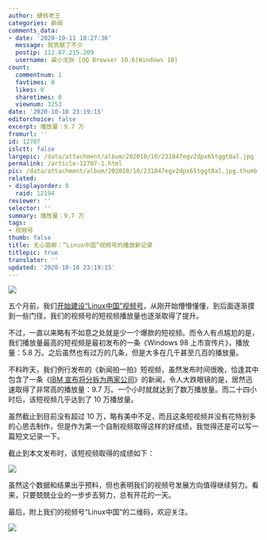 ```yaml
---
author: 硬核老王
categories: 新闻
comments_data:
- date: '2020-10-11 18:27:36'
  message: 我贡献了不少
  postip: 112.87.215.209
  username: 粱小无拆 [QQ Browser 10.6|Windows 10]
count:
  commentnum: 1
  favtimes: 0
  likes: 0
  sharetimes: 0
  viewnum: 3253
date: '2020-10-10 23:19:15'
editorchoice: false
excerpt: 播放量：9.7 万
fromurl: ''
id: 12707
islctt: false
largepic: /data/attachment/album/202010/10/231847egv2dpx65tggt8al.jpg
permalink: /article-12707-1.html
pic: /data/attachment/album/202010/10/231847egv2dpx65tggt8al.jpg.thumb.jpg
related:
- displayorder: 0
  raid: 12194
reviewer: ''
selector: ''
summary: 播放量：9.7 万
tags:
- 视频号
thumb: false
title: 无心栽柳：“Linux中国”视频号的播放新记录
titlepic: true
translator: ''
updated: '2020-10-10 23:19:15'
---
```


![](/data/attachment/album/202010/10/231847egv2dpx65tggt8al.jpg)


五个月前，我们[开始建设“Linux中国”视频号](/article-12194-1.html)，从刚开始懵懵懂懂，到后面逐渐摸到一些门径，我们的视频号的短视频播放量也逐渐取得了提升。


不过，一直以来略有不如意之处就是少一个爆款的短视频。而令人有点尴尬的是，我们播放量最高的短视频是最初发布的一条《Windows 98 上市宣传片》，播放量：5.8 万。之后虽然也有过万的几条，但是大多在几千甚至几百的播放量。


不料昨天，我们例行发布的《新闻拍一拍》短视频，虽然发布时间很晚，恰逢其中包含了一条《[IBM 宣布将分拆为两家公司](/article-12701-1.html)》的新闻，令人大跌眼镜的是，居然迅速取得了非常高的播放量：9.7 万。一个小时就就达到了数万播放量。而二十四小时后，该短视频几乎达到了 10 万播放量。


虽然截止到目前没有超过 10 万，略有美中不足，而且这条短视频并没有花特别多的心思去制作，但是作为第一个自制视频取得这样的好成绩，我觉得还是可以写一篇短文记录一下。


截止到本文发布时，该短视频取得的成绩如下：


![](/data/attachment/album/202010/10/231450vhcccxxwm0vcjxzx.jpeg)


虽然这个数据和结果出乎预料，但也表明我们的视频号发展方向值得继续努力。看来，只要兢兢业业的一步步去努力，总有开花的一天。


最后，附上我们的视频号“Linux中国”的二维码，欢迎关注。


![](/data/attachment/album/202010/10/230827euhgvcpkxjflxlzd.jpeg)